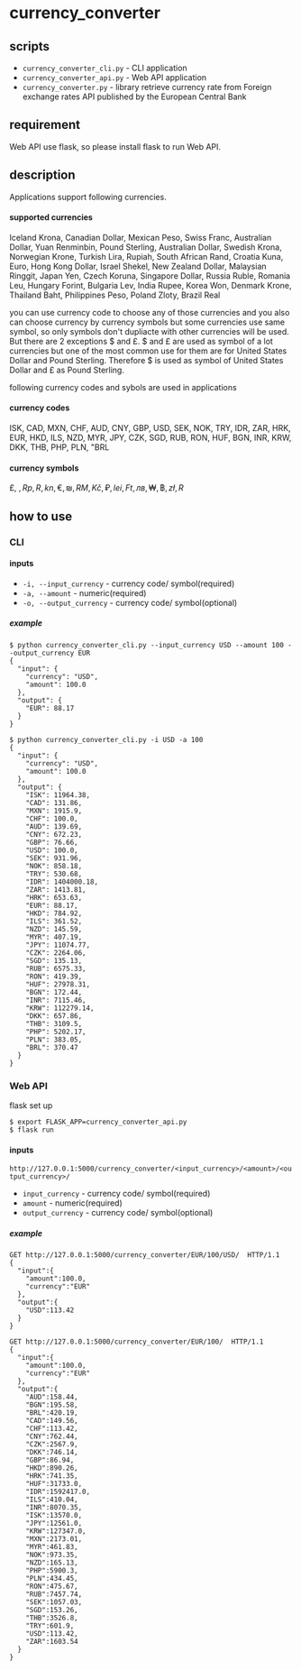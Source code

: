 # currency_converter

## scripts
- `currency_converter_cli.py` - CLI application
- `currency_converter_api.py` - Web API application 
- `currency_converter.py` - library retrieve currency rate from Foreign exchange rates API published by the European Central Bank

## requirement
Web API use flask, so please install flask to run Web API.

## description
Applications support following currencies.

#### supported currencies
Iceland Krona, Canadian Dollar, Mexican Peso, Swiss Franc, 	Australian Dollar, Yuan Renminbin, Pound Sterling, Australian Dollar, Swedish Krona, Norwegian Krone, Turkish Lira, Rupiah, South African Rand, Croatia Kuna, Euro, Hong Kong Dollar, Israel Shekel, New Zealand Dollar, Malaysian Ringgit, Japan Yen, Czech Koruna, Singapore Dollar, Russia Ruble, Romania Leu, Hungary Forint, Bulgaria Lev, India Rupee, Korea Won, Denmark Krone, Thailand Baht, Philippines Peso, Poland Zloty, Brazil Real

you can use currency code to choose any of those currencies and you also can choose currency by currency symbols but some currencies use same symbol, so only symbols don't dupliacte with other currencies will be used.
But there are 2 exceptions $ and £. $ and £ are used as symbol of a lot currencies but one of the most common use for them are for United States Dollar and Pound Sterling. Therefore $ is used as symbol of United States Dollar and £ as Pound Sterling.

following currency codes and sybols are used in applications

#### currency codes
 ISK, CAD, MXN, CHF, AUD, CNY, GBP, USD, SEK, NOK, TRY, IDR, ZAR, HRK, EUR, HKD, ILS, NZD, MYR, JPY, CZK, SGD, RUB, RON, HUF, BGN, INR, KRW, DKK, THB, PHP, PLN, "BRL 
 #### currency symbols
 £, $, Rp, R, kn, €, ₪,RM, Kč, ₽, lei, Ft,лв, ₩, ฿, zł, R$
 
## how to use

### CLI
#### inputs
- `-i, --input_currency` - currency code/ symbol(required) 
- `-a, --amount` - numeric(required)
- `-o, --output_currency` - currency code/ symbol(optional)
##### example
```
$ python currency_converter_cli.py --input_currency USD --amount 100 --output_currency EUR
{
  "input": {
    "currency": "USD",
    "amount": 100.0
  },
  "output": {
    "EUR": 88.17
  }
}
```
```
$ python currency_converter_cli.py -i USD -a 100
{
  "input": {
    "currency": "USD",
    "amount": 100.0
  },
  "output": {
    "ISK": 11964.38, 
    "CAD": 131.86, 
    "MXN": 1915.9, 
    "CHF": 100.0, 
    "AUD": 139.69, 
    "CNY": 672.23, 
    "GBP": 76.66, 
    "USD": 100.0, 
    "SEK": 931.96, 
    "NOK": 858.18, 
    "TRY": 530.68, 
    "IDR": 1404000.18, 
    "ZAR": 1413.81, 
    "HRK": 653.63, 
    "EUR": 88.17, 
    "HKD": 784.92, 
    "ILS": 361.52, 
    "NZD": 145.59, 
    "MYR": 407.19, 
    "JPY": 11074.77, 
    "CZK": 2264.06, 
    "SGD": 135.13, 
    "RUB": 6575.33, 
    "RON": 419.39, 
    "HUF": 27978.31, 
    "BGN": 172.44, 
    "INR": 7115.46, 
    "KRW": 112279.14, 
    "DKK": 657.86, 
    "THB": 3109.5, 
    "PHP": 5202.17, 
    "PLN": 383.05, 
    "BRL": 370.47
  }
}
```
### Web API
flask set up
```
$ export FLASK_APP=currency_converter_api.py 
$ flask run
```
#### inputs
`http://127.0.0.1:5000/currency_converter/<input_currency>/<amount>/<output_currency>/`
- `input_currency` - currency code/ symbol(required) 
- `amount` - numeric(required)
- `output_currency` - currency code/ symbol(optional)
##### example
```
GET http://127.0.0.1:5000/currency_converter/EUR/100/USD/  HTTP/1.1
{
  "input":{
    "amount":100.0,
    "currency":"EUR"
  },
  "output":{
    "USD":113.42
  }
}
```

```
GET http://127.0.0.1:5000/currency_converter/EUR/100/  HTTP/1.1
{
  "input":{
    "amount":100.0,
    "currency":"EUR"
  },
  "output":{
    "AUD":158.44,
    "BGN":195.58,
    "BRL":420.19,
    "CAD":149.56,
    "CHF":113.42,
    "CNY":762.44,
    "CZK":2567.9,
    "DKK":746.14,
    "GBP":86.94,
    "HKD":890.26,
    "HRK":741.35,
    "HUF":31733.0,
    "IDR":1592417.0,
    "ILS":410.04,
    "INR":8070.35,
    "ISK":13570.0,
    "JPY":12561.0,
    "KRW":127347.0,
    "MXN":2173.01,
    "MYR":461.83,
    "NOK":973.35,
    "NZD":165.13,
    "PHP":5900.3,
    "PLN":434.45,
    "RON":475.67,
    "RUB":7457.74,
    "SEK":1057.03,
    "SGD":153.26,
    "THB":3526.8,
    "TRY":601.9,
    "USD":113.42,
    "ZAR":1603.54
  }
}